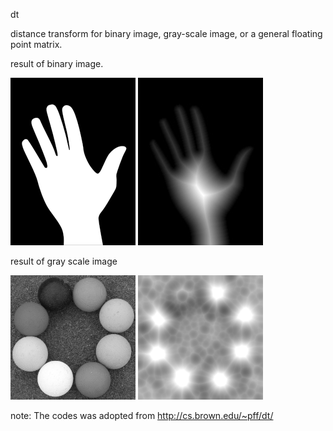 dt

distance transform for binary image, gray-scale image, or a general floating point matrix.

result of binary image.

![alt clusters](https://github.com/blackball/dt/raw/master/hand.png)
![alt clusters](https://github.com/blackball/dt/raw/master/result-binary.jpg)

result of gray scale image

<img src="https://github.com/blackball/dt/raw/master/balls.png" width="200px"/>
<img src="https://github.com/blackball/dt/raw/master/result-gray.jpg" width="200px"/>     

note: The codes was adopted from http://cs.brown.edu/~pff/dt/

